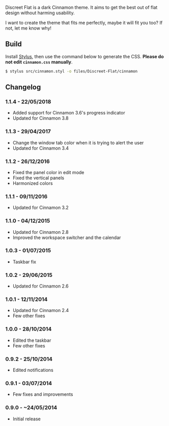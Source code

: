 Discreet Flat is a dark Cinnamon theme. It aims to get the best out of flat design without harming usability.

I want to create the theme that fits me perfectly, maybe it will fit you too? If not, let me know why!

## Build

Install [Stylus](https://github.com/stylus/stylus/), then use the command below to generate the CSS. **Please do not edit `cinnamon.css` manually**.

```sh
$ stylus src/cinnamon.styl -o files/Discreet-Flat/cinnamon
```

## Changelog

### 1.1.4 - 22/05/2018

- Added support for Cinnamon 3.6's progress indicator
- Updated for Cinnamon 3.8


### 1.1.3 - 29/04/2017

- Change the window tab color when it is trying to alert the user
- Updated for Cinnamon 3.4


### 1.1.2 - 26/12/2016

- Fixed the panel color in edit mode
- Fixed the vertical panels
- Harmonized colors


### 1.1.1 - 09/11/2016

- Updated for Cinnamon 3.2


### 1.1.0 - 04/12/2015

- Updated for Cinnamon 2.8
- Improved the workspace switcher and the calendar


### 1.0.3 - 01/07/2015

- Taskbar fix


### 1.0.2 - 29/06/2015

- Updated for Cinnamon 2.6


### 1.0.1 - 12/11/2014

- Updated for Cinnamon 2.4
- Few other fixes


### 1.0.0 - 28/10/2014

- Edited the taskbar
- Few other fixes


### 0.9.2 - 25/10/2014

- Edited notifications


### 0.9.1 - 03/07/2014

- Few fixes and improvements


### 0.9.0 - ~24/05/2014

- Initial release
